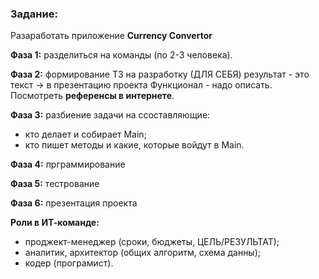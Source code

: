 ### Задание:

Разаработать приложение **Currency Convertor**

**Фаза 1:** разделиться на команды (по 2-3 человека).

**Фаза 2:** формирование ТЗ на разработку (ДЛЯ СЕБЯ)
результат - это текст -> в презентацию проекта
Функционал - надо описать.
Посмотреть **референсы в интернете**.

**Фаза 3:** разбиение задачи на ссоставляющие:
- кто делает и собирает Main;
- кто пишет методы и какие, которые войдут в Main.

**Фаза 4:** прграммирование

**Фаза 5:** тестрование

**Фаза 6:** презентация проекта

**Роли в ИТ-команде:**
- проджект-менеджер (сроки, бюджеты, ЦЕЛЬ/РЕЗУЛЬТАТ);
- аналитик, архитектор (общих алгоритм, схема данны);
- кодер (програмист).